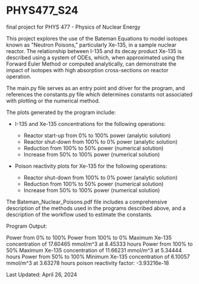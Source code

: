 # PHYS477_S24
final project for PHYS 477 - Physics of Nuclear Energy

This project explores the use of the Bateman Equations to model isotopes known as "Neutron Poisons," particularly Xe-135, in a sample nuclear reactor. The relationship between I-135 and its decay product Xe-135 is described using a system of ODEs, which, when approximated using the Forward Euler Method or computed analytically, can demonstrate the impact of isotopes with high absorption cross-sections on reactor operation.

The main.py file serves as an entry point and driver for the program, and references the constants.py file which determines constants not associated with plotting or the numerical method. 

The plots generated by the program include:
* I-135 and Xe-135 concentrations for the following operations:
  * Reactor start-up from 0% to 100% power (analytic solution)
  * Reactor shut-down from 100% to 0% power (analytic solution)
  * Reduction from 100% to 50% power (numerical solution)
  * Increase from 50% to 100% power (numerical solution)
 
* Poison reactivity plots for Xe-135 for the following operations:
  * Reactor shut-down from 100% to 0% power (analytic solution)
  * Reduction from 100% to 50% power (numerical solution)
  * Increase from 50% to 100% power (numerical solution)
 
The Bateman_Nuclear_Poisons.pdf file includes a comprehensive description of the methods used in the programs described above, and a description of the workflow used to estimate the constants. 

Program Output:

Power from 0% to 100%
Power from 100% to 0%
    Maximum Xe-135 concentration of 17.60465 mmol/m^3 at 8.45333 hours
Power from 100% to 50%
    Maximum Xe-135 concentration of 11.66231 mmol/m^3 at 5.34444 hours
Power from 50% to 100%
    Minimum Xe-135 concentration of 6.10057 mmol/m^3 at 3.63278 hours
poison reactivity factor: -3.93216e-18


Last Updated: April 26, 2024
